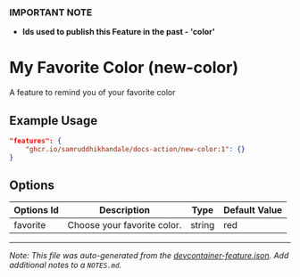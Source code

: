 

### **IMPORTANT NOTE**
- **Ids used to publish this Feature in the past - 'color'**

# My Favorite Color (new-color)

A feature to remind you of your favorite color

## Example Usage

```json
"features": {
    "ghcr.io/samruddhikhandale/docs-action/new-color:1": {}
}
```

## Options

| Options Id | Description | Type | Default Value |
|-----|-----|-----|-----|
| favorite | Choose your favorite color. | string | red |



---

_Note: This file was auto-generated from the [devcontainer-feature.json](https://github.com/samruddhikhandale/docs-action/blob/main/src/new-color/devcontainer-feature.json).  Add additional notes to a `NOTES.md`._
